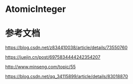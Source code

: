 

# AtomicInteger



# 参考文档

https://blog.csdn.net/z834410038/article/details/73550760

https://juejin.cn/post/6975834444242354207

http://www.minseng.com/topic/55

https://blog.csdn.net/qq_34115899/article/details/83018870